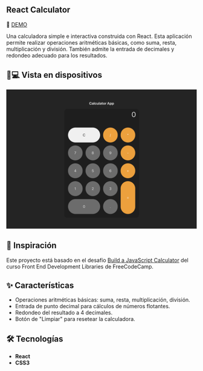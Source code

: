 
## React Calculator
🚀 [DEMO]()

Una calculadora simple e interactiva construida con React. Esta aplicación permite realizar operaciones aritméticas básicas, como suma, resta, multiplicación y división. También admite la entrada de decimales y redondeo adecuado para los resultados.


## 📱💻 Vista en dispositivos 

 
![Vista](./Vista.png)




## 🙌 Inspiración

Este proyecto está basado en el desafío [Build a JavaScript Calculator](https://www.freecodecamp.org/learn/front-end-development-libraries/front-end-development-libraries-projects/build-a-javascript-calculator) del curso Front End Development Libraries de FreeCodeCamp. 

## ✨ Características

- Operaciones aritméticas básicas: suma, resta, multiplicación, división.
- Entrada de punto decimal para cálculos de números flotantes.
- Redondeo del resultado a 4 decimales.
- Botón de "Limpiar" para resetear la calculadora.

## 🛠️ Tecnologías

- **React**
- **CSS3** 

